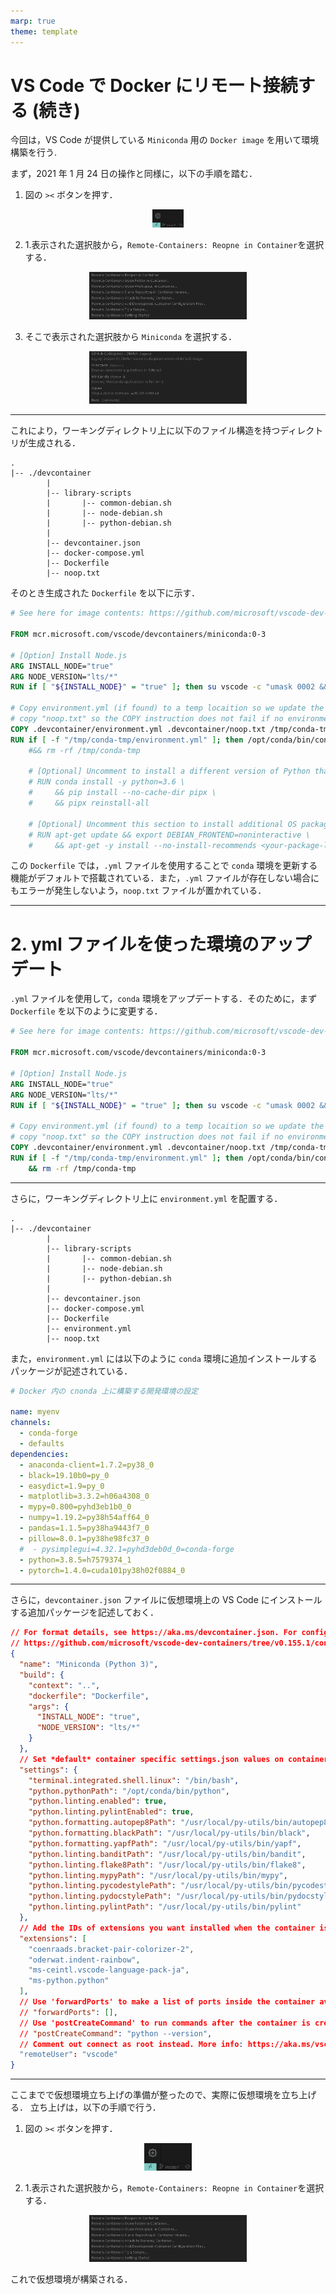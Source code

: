 ```yaml
---
marp: true
theme: template
---
```


# VS Code で Docker にリモート接続する (続き)

今回は，VS Code が提供している `Miniconda` 用の `Docker image` を用いて環境構築を行う.

まず，2021 年 1 月 24 日の操作と同様に，以下の手順を踏む．

1. 図の `><` ボタンを押す．

<div align="center"><img src="https://raw.githubusercontent.com/rurusasu/Diary/master/%E7%94%BB%E5%83%8F/2021_0124/vs_code_%E3%83%9C%E3%82%BF%E3%83%B3.png" width="10%"></div>

2. 1.表示された選択肢から，`Remote-Containers: Reopne in Container`を選択する．

<div align="center"><img src="https://raw.githubusercontent.com/rurusasu/Diary/master/%E7%94%BB%E5%83%8F/2021_0129/%E6%8E%A5%E7%B6%9A%E6%96%B9%E6%B3%95%E9%81%B8%E6%8A%9E.png" width="50%"></div>

3. そこで表示された選択肢から `Miniconda` を選択する．

<div align="center"><img src="https://raw.githubusercontent.com/rurusasu/Diary/master/%E7%94%BB%E5%83%8F/2021_0129/%E7%92%B0%E5%A2%83%E9%81%B8%E6%8A%9E.png" width="50%"></div>

---

これにより，ワーキングディレクトリ上に以下のファイル構造を持つディレクトリが生成される．

```
.
|-- ./devcontainer
        |
        |-- library-scripts
        |       |-- common-debian.sh
        |       |-- node-debian.sh
        |       |-- python-debian.sh
        |
        |-- devcontainer.json
        |-- docker-compose.yml
        |-- Dockerfile
        |-- noop.txt
```

そのとき生成された `Dockerfile` を以下に示す．

```Dockerfile
# See here for image contents: https://github.com/microsoft/vscode-dev-containers/tree/v0.155.1/containers/python-3-miniconda/.devcontainer/base.Dockerfile

FROM mcr.microsoft.com/vscode/devcontainers/miniconda:0-3

# [Option] Install Node.js
ARG INSTALL_NODE="true"
ARG NODE_VERSION="lts/*"
RUN if [ "${INSTALL_NODE}" = "true" ]; then su vscode -c "umask 0002 && . /usr/local/share/nvm/nvm.sh && nvm install ${NODE_VERSION} 2>&1"; fi

# Copy environment.yml (if found) to a temp locaition so we update the environment. Also
# copy "noop.txt" so the COPY instruction does not fail if no environment.yml exists.
COPY .devcontainer/environment.yml .devcontainer/noop.txt /tmp/conda-tmp/
RUN if [ -f "/tmp/conda-tmp/environment.yml" ]; then /opt/conda/bin/conda env update -n base -f /tmp/conda-tmp/environment.yml; fi \
    #&& rm -rf /tmp/conda-tmp

    # [Optional] Uncomment to install a different version of Python than the default
    # RUN conda install -y python=3.6 \
    #     && pip install --no-cache-dir pipx \
    #     && pipx reinstall-all

    # [Optional] Uncomment this section to install additional OS packages.
    # RUN apt-get update && export DEBIAN_FRONTEND=noninteractive \
    #     && apt-get -y install --no-install-recommends <your-package-list-here>
```

この `Dockerfile` では，`.yml` ファイルを使用することで `conda` 環境を更新する機能がデフォルトで搭載されている．また，`.yml` ファイルが存在しない場合にもエラーが発生しないよう，`noop.txt` ファイルが置かれている．

---

# 2. yml ファイルを使った環境のアップデート

`.yml` ファイルを使用して，`conda` 環境をアップデートする．そのために，まず`Dockerfile` を以下のように変更する．

```Dockerfile
# See here for image contents: https://github.com/microsoft/vscode-dev-containers/tree/v0.155.1/containers/python-3-miniconda/.devcontainer/base.Dockerfile

FROM mcr.microsoft.com/vscode/devcontainers/miniconda:0-3

# [Option] Install Node.js
ARG INSTALL_NODE="true"
ARG NODE_VERSION="lts/*"
RUN if [ "${INSTALL_NODE}" = "true" ]; then su vscode -c "umask 0002 && . /usr/local/share/nvm/nvm.sh && nvm install ${NODE_VERSION} 2>&1"; fi

# Copy environment.yml (if found) to a temp locaition so we update the environment. Also
# copy "noop.txt" so the COPY instruction does not fail if no environment.yml exists.
COPY .devcontainer/environment.yml .devcontainer/noop.txt /tmp/conda-tmp/
RUN if [ -f "/tmp/conda-tmp/environment.yml" ]; then /opt/conda/bin/conda env update -n base -f /tmp/conda-tmp/environment.yml; fi \
    && rm -rf /tmp/conda-tmp
```

---

さらに，ワーキングディレクトリ上に `environment.yml` を配置する．

```
.
|-- ./devcontainer
        |
        |-- library-scripts
        |       |-- common-debian.sh
        |       |-- node-debian.sh
        |       |-- python-debian.sh
        |
        |-- devcontainer.json
        |-- docker-compose.yml
        |-- Dockerfile
        |-- environment.yml
        |-- noop.txt
```

また，`environment.yml` には以下のように `conda` 環境に追加インストールするパッケージが記述されている．

```yml
# Docker 内の cnonda 上に構築する開発環境の設定

name: myenv
channels:
  - conda-forge
  - defaults
dependencies:
  - anaconda-client=1.7.2=py38_0
  - black=19.10b0=py_0
  - easydict=1.9=py_0
  - matplotlib=3.3.2=h06a4308_0
  - mypy=0.800=pyhd3eb1b0_0
  - numpy=1.19.2=py38h54aff64_0
  - pandas=1.1.5=py38ha9443f7_0
  - pillow=8.0.1=py38he98fc37_0
  #  - pysimplegui=4.32.1=pyhd3deb0d_0=conda-forge
  - python=3.8.5=h7579374_1
  - pytorch=1.4.0=cuda101py38h02f0884_0
```

---

さらに，`devcontainer.json` ファイルに仮想環境上の VS Code にインストールする追加パッケージを記述しておく．

```json
// For format details, see https://aka.ms/devcontainer.json. For config options, see the README at:
// https://github.com/microsoft/vscode-dev-containers/tree/v0.155.1/containers/python-3-miniconda
{
  "name": "Miniconda (Python 3)",
  "build": {
    "context": "..",
    "dockerfile": "Dockerfile",
    "args": {
      "INSTALL_NODE": "true",
      "NODE_VERSION": "lts/*"
    }
  },
  // Set *default* container specific settings.json values on container create.
  "settings": {
    "terminal.integrated.shell.linux": "/bin/bash",
    "python.pythonPath": "/opt/conda/bin/python",
    "python.linting.enabled": true,
    "python.linting.pylintEnabled": true,
    "python.formatting.autopep8Path": "/usr/local/py-utils/bin/autopep8",
    "python.formatting.blackPath": "/usr/local/py-utils/bin/black",
    "python.formatting.yapfPath": "/usr/local/py-utils/bin/yapf",
    "python.linting.banditPath": "/usr/local/py-utils/bin/bandit",
    "python.linting.flake8Path": "/usr/local/py-utils/bin/flake8",
    "python.linting.mypyPath": "/usr/local/py-utils/bin/mypy",
    "python.linting.pycodestylePath": "/usr/local/py-utils/bin/pycodestyle",
    "python.linting.pydocstylePath": "/usr/local/py-utils/bin/pydocstyle",
    "python.linting.pylintPath": "/usr/local/py-utils/bin/pylint"
  },
  // Add the IDs of extensions you want installed when the container is created.
  "extensions": [
    "coenraads.bracket-pair-colorizer-2",
    "oderwat.indent-rainbow",
    "ms-ceintl.vscode-language-pack-ja",
    "ms-python.python"
  ],
  // Use 'forwardPorts' to make a list of ports inside the container available locally.
  // "forwardPorts": [],
  // Use 'postCreateCommand' to run commands after the container is created.
  // "postCreateCommand": "python --version",
  // Comment out connect as root instead. More info: https://aka.ms/vscode-remote/containers/non-root.
  "remoteUser": "vscode"
}
```

---

ここまでで仮想環境立ち上げの準備が整ったので、実際に仮想環境を立ち上げる．
立ち上げは，以下の手順で行う．

1. 図の `><` ボタンを押す．

<div align="center"><img src="https://raw.githubusercontent.com/rurusasu/Diary/master/%E7%94%BB%E5%83%8F/2021_0124/vs_code_%E3%83%9C%E3%82%BF%E3%83%B3.png" width="15%"></div>

2. 1.表示された選択肢から，`Remote-Containers: Reopne in Container`を選択する．

<div align="center"><img src="https://raw.githubusercontent.com/rurusasu/Diary/master/%E7%94%BB%E5%83%8F/2021_0129/%E6%8E%A5%E7%B6%9A%E6%96%B9%E6%B3%95%E9%81%B8%E6%8A%9E.png" width="50%"></div>

これで仮想環境が構築される．
